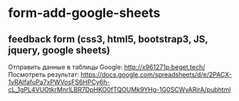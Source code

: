 # form-add-google-sheets
feedback form (css3, html5, bootstrap3, JS, jquery, google sheets)
----
Отправить данные в таблицы Google: http://x961271p.beget.tech/
Посмотреть результат: https://docs.google.com/spreadsheets/d/e/2PACX-1vRAlfafuPa7xPWVosFS6HPCy6h-cL_1gPL4VUOtkrMnrlLBR7DpHKO0fTQOUMk9YHg-1G0SCWyARjrA/pubhtml
